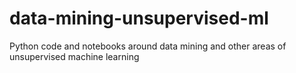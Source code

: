 # data-mining-unsupervised-ml
Python code and notebooks around data mining and other areas of unsupervised machine learning
